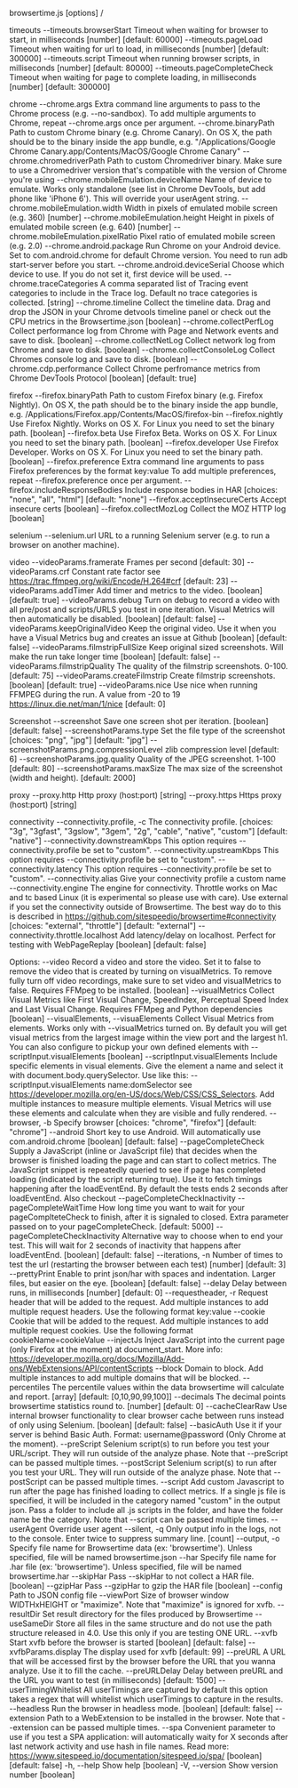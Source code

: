 browsertime.js [options] <url>/<scriptFile>

timeouts
  --timeouts.browserStart       Timeout when waiting for browser to start, in milliseconds  [number] [default: 60000]
  --timeouts.pageLoad           Timeout when waiting for url to load, in milliseconds  [number] [default: 300000]
  --timeouts.script             Timeout when running browser scripts, in milliseconds  [number] [default: 80000]
  --timeouts.pageCompleteCheck  Timeout when waiting for page to complete loading, in milliseconds  [number] [default: 300000]

chrome
  --chrome.args                        Extra command line arguments to pass to the Chrome process (e.g. --no-sandbox). To add multiple arguments to Chrome, repeat --chrome.args once per argument.
  --chrome.binaryPath                  Path to custom Chrome binary (e.g. Chrome Canary). On OS X, the path should be to the binary inside the app bundle, e.g. "/Applications/Google Chrome Canary.app/Contents/MacOS/Google Chrome Canary"
  --chrome.chromedriverPath            Path to custom Chromedriver binary. Make sure to use a Chromedriver version that's compatible with the version of Chrome you're using
  --chrome.mobileEmulation.deviceName  Name of device to emulate. Works only standalone (see list in Chrome DevTools, but add phone like 'iPhone 6'). This will override your userAgent string.
  --chrome.mobileEmulation.width       Width in pixels of emulated mobile screen (e.g. 360)  [number]
  --chrome.mobileEmulation.height      Height in pixels of emulated mobile screen (e.g. 640)  [number]
  --chrome.mobileEmulation.pixelRatio  Pixel ratio of emulated mobile screen (e.g. 2.0)
  --chrome.android.package             Run Chrome on your Android device. Set to com.android.chrome for default Chrome version. You need to run adb start-server before you start.
  --chrome.android.deviceSerial        Choose which device to use. If you do not set it, first device will be used.
  --chrome.traceCategories             A comma separated list of Tracing event categories to include in the Trace log. Default no trace categories is collected.  [string]
  --chrome.timeline                    Collect the timeline data. Drag and drop the JSON in your Chrome detvools timeline panel or check out the CPU metrics in the Browsertime.json  [boolean]
  --chrome.collectPerfLog              Collect performance log from Chrome with Page and Network events and save to disk.  [boolean]
  --chrome.collectNetLog               Collect network log from Chrome and save to disk.  [boolean]
  --chrome.collectConsoleLog           Collect Chromes console log and save to disk.  [boolean]
  --chrome.cdp.performance             Collect Chrome perfromance metrics from Chrome DevTools Protocol  [boolean] [default: true]

firefox
  --firefox.binaryPath             Path to custom Firefox binary (e.g. Firefox Nightly). On OS X, the path should be to the binary inside the app bundle, e.g. /Applications/Firefox.app/Contents/MacOS/firefox-bin
  --firefox.nightly                Use Firefox Nightly. Works on OS X. For Linux you need to set the binary path.  [boolean]
  --firefox.beta                   Use Firefox Beta. Works on OS X. For Linux you need to set the binary path.  [boolean]
  --firefox.developer              Use Firefox Developer. Works on OS X. For Linux you need to set the binary path.  [boolean]
  --firefox.preference             Extra command line arguments to pass Firefox preferences by the format key:value To add multiple preferences, repeat --firefox.preference once per argument.
  --firefox.includeResponseBodies  Include response bodies in HAR  [choices: "none", "all", "html"] [default: "none"]
  --firefox.acceptInsecureCerts    Accept insecure certs  [boolean]
  --firefox.collectMozLog          Collect the MOZ HTTP log  [boolean]

selenium
  --selenium.url  URL to a running Selenium server (e.g. to run a browser on another machine).

video
  --videoParams.framerate          Frames per second  [default: 30]
  --videoParams.crf                Constant rate factor see https://trac.ffmpeg.org/wiki/Encode/H.264#crf  [default: 23]
  --videoParams.addTimer           Add timer and metrics to the video.  [boolean] [default: true]
  --videoParams.debug              Turn on debug to record a video with all pre/post and scripts/URLS you test in one iteration. Visual Metrics will then automatically be disabled.  [boolean] [default: false]
  --videoParams.keepOriginalVideo  Keep the original video. Use it when you have a Visual Metrics bug and creates an issue at Github  [boolean] [default: false]
  --videoParams.filmstripFullSize  Keep original sized screenshots. Will make the run take longer time  [boolean] [default: false]
  --videoParams.filmstripQuality   The quality of the filmstrip screenshots. 0-100.  [default: 75]
  --videoParams.createFilmstrip    Create filmstrip screenshots.  [boolean] [default: true]
  --videoParams.nice               Use nice when running FFMPEG during the run. A value from -20 to 19  https://linux.die.net/man/1/nice  [default: 0]

Screenshot
  --screenshot                             Save one screen shot per iteration.  [boolean] [default: false]
  --screenshotParams.type                  Set the file type of the screenshot  [choices: "png", "jpg"] [default: "jpg"]
  --screenshotParams.png.compressionLevel  zlib compression level  [default: 6]
  --screenshotParams.jpg.quality           Quality of the JPEG screenshot. 1-100  [default: 80]
  --screenshotParams.maxSize               The max size of the screenshot (width and height).  [default: 2000]

proxy
  --proxy.http   Http proxy (host:port)  [string]
  --proxy.https  Https proxy (host:port)  [string]

connectivity
  --connectivity.profile, -c         The connectivity profile.  [choices: "3g", "3gfast", "3gslow", "3gem", "2g", "cable", "native", "custom"] [default: "native"]
  --connectivity.downstreamKbps      This option requires --connectivity.profile be set to "custom".
  --connectivity.upstreamKbps        This option requires --connectivity.profile be set to "custom".
  --connectivity.latency             This option requires --connectivity.profile be set to "custom".
  --connectivity.alias               Give your connectivity profile a custom name
  --connectivity.engine              The engine for connectivity. Throttle works on Mac and tc based Linux (it is experimental so please use with care). Use external if you set the connectivity outside of Browsertime. The best way do to this is described in https://github.com/sitespeedio/browsertime#connectivity  [choices: "external", "throttle"] [default: "external"]
  --connectivity.throttle.localhost  Add latency/delay on localhost. Perfect for testing with WebPageReplay  [boolean] [default: false]

Options:
  --video                            Record a video and store the video. Set it to false to remove the video that is created by turning on visualMetrics. To remove fully turn off video recordings, make sure to set video and visualMetrics to false. Requires FFMpeg to be installed.  [boolean]
  --visualMetrics                    Collect Visual Metrics like First Visual Change, SpeedIndex, Perceptual Speed Index and Last Visual Change. Requires FFMpeg and Python dependencies  [boolean]
  --visualElements, --visuaElements  Collect Visual Metrics from elements. Works only with --visualMetrics turned on. By default you will get visual metrics from the largest image within the view port and the largest h1. You can also configure to pickup your own defined elements with --scriptInput.visualElements  [boolean]
  --scriptInput.visualElements       Include specific elements in visual elements. Give the element a name and select it with document.body.querySelector. Use like this: --scriptInput.visualElements name:domSelector see https://developer.mozilla.org/en-US/docs/Web/CSS/CSS_Selectors. Add multiple instances to measure multiple elements. Visual Metrics will use these elements and calculate when they are visible and fully rendered.
  --browser, -b                      Specify browser  [choices: "chrome", "firefox"] [default: "chrome"]
  --android                          Short key to use Android. Will automatically use com.android.chrome  [boolean] [default: false]
  --pageCompleteCheck                Supply a JavaScript (inline or JavaScript file) that decides when the browser is finished loading the page and can start to collect metrics. The JavaScript snippet is repeatedly queried to see if page has completed loading (indicated by the script returning true). Use it to fetch timings happening after the loadEventEnd. By default the tests ends 2 seconds after loadEventEnd. Also checkout --pageCompleteCheckInactivity
  --pageCompleteWaitTime             How long time you want to wait for your pageComplteteCheck to finish, after it is signaled to closed. Extra parameter passed on to your pageCompleteCheck.  [default: 5000]
  --pageCompleteCheckInactivity      Alternative way to choose when to end your test. This will wait for 2 seconds of inactivity that happens after loadEventEnd.  [boolean] [default: false]
  --iterations, -n                   Number of times to test the url (restarting the browser between each test)  [number] [default: 3]
  --prettyPrint                      Enable to print json/har with spaces and indentation. Larger files, but easier on the eye.  [boolean] [default: false]
  --delay                            Delay between runs, in milliseconds  [number] [default: 0]
  --requestheader, -r                Request header that will be added to the request. Add multiple instances to add multiple request headers. Use the following format key:value
  --cookie                           Cookie that will be added to the request. Add multiple instances to add multiple request cookies. Use the following format cookieName=cookieValue
  --injectJs                         Inject JavaScript into the current page (only Firefox at the moment) at document_start. More info: https://developer.mozilla.org/docs/Mozilla/Add-ons/WebExtensions/API/contentScripts
  --block                            Domain to block. Add multiple instances to add multiple domains that will be blocked.
  --percentiles                      The percentile values within the data browsertime will calculate and report.  [array] [default: [0,10,90,99,100]]
  --decimals                         The decimal points browsertime statistics round to.  [number] [default: 0]
  --cacheClearRaw                    Use internal browser functionality to clear browser cache between runs instead of only using Selenium.  [boolean] [default: false]
  --basicAuth                        Use it if your server is behind Basic Auth. Format: username@password (Only Chrome at the moment).
  --preScript                        Selenium script(s) to run before you test your URL/script. They will run outside of the analyze phase. Note that --preScript can be passed multiple times.
  --postScript                       Selenium script(s) to run after you test your URL. They will run outside of the analyze phase. Note that --postScript can be passed multiple times.
  --script                           Add custom Javascript to run after the page has finished loading to collect metrics. If a single js file is specified, it will be included in the category named "custom" in the output json. Pass a folder to include all .js scripts in the folder, and have the folder name be the category. Note that --script can be passed multiple times.
  --userAgent                        Override user agent
  --silent, -q                       Only output info in the logs, not to the console. Enter twice to suppress summary line.  [count]
  --output, -o                       Specify file name for Browsertime data (ex: 'browsertime'). Unless specified, file will be named browsertime.json
  --har                              Specify file name for .har file (ex: 'browsertime'). Unless specified, file will be named browsertime.har
  --skipHar                          Pass --skipHar to not collect a HAR file.  [boolean]
  --gzipHar                          Pass --gzipHar to gzip the HAR file  [boolean]
  --config                           Path to JSON config file
  --viewPort                         Size of browser window WIDTHxHEIGHT or "maximize". Note that "maximize" is ignored for xvfb.
  --resultDir                        Set result directory for the files produced by Browsertime
  --useSameDir                       Store all files in the same structure and do not use the path structure released in 4.0. Use this only if you are testing ONE URL.
  --xvfb                             Start xvfb before the browser is started  [boolean] [default: false]
  --xvfbParams.display               The display used for xvfb  [default: 99]
  --preURL                           A URL that will be accessed first by the browser before the URL that you wanna analyze. Use it to fill the cache.
  --preURLDelay                      Delay between preURL and the URL you want to test (in milliseconds)  [default: 1500]
  --userTimingWhitelist              All userTimings are captured by default this option takes a regex that will whitelist which userTimings to capture in the results.
  --headless                         Run the browser in headless mode.  [boolean] [default: false]
  --extension                        Path to a WebExtension to be installed in the browser. Note that --extension can be passed multiple times.
  --spa                              Convenient parameter to use if you test a SPA application: will automatically waity for X seconds after last network activity and use hash in file names. Read more: https://www.sitespeed.io/documentation/sitespeed.io/spa/  [boolean] [default: false]
  -h, --help                         Show help  [boolean]
  -V, --version                      Show version number  [boolean]
